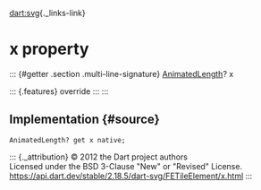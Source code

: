 [dart:svg](../../dart-svg/dart-svg-library){._links-link}

x property
==========

::: {#getter .section .multi-line-signature}
[AnimatedLength](../animatedlength-class)? x

::: {.features}
override
:::
:::

Implementation {#source}
--------------

``` {.language-dart data-language="dart"}
AnimatedLength? get x native;
```

::: {._attribution}
© 2012 the Dart project authors\
Licensed under the BSD 3-Clause \"New\" or \"Revised\" License.\
<https://api.dart.dev/stable/2.18.5/dart-svg/FETileElement/x.html>
:::
